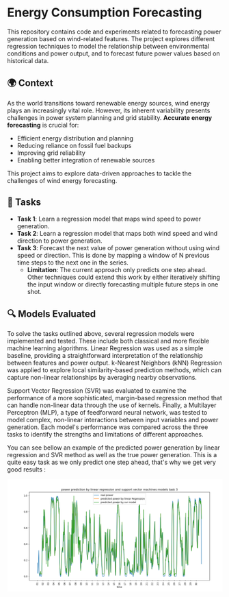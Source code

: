 # Energy Consumption Forecasting

This repository contains code and experiments related to forecasting power generation based on wind-related features. The project explores different regression techniques to model the relationship between environmental conditions and power output, and to forecast future power values based on historical data.

## 🌍 Context

As the world transitions toward renewable energy sources, wind energy plays an increasingly vital role. However, its inherent variability presents challenges in power system planning and grid stability. **Accurate energy forecasting** is crucial for:

- Efficient energy distribution and planning  
- Reducing reliance on fossil fuel backups  
- Improving grid reliability  
- Enabling better integration of renewable sources  

This project aims to explore data-driven approaches to tackle the challenges of wind energy forecasting.

## 🧠 Tasks

- **Task 1**: Learn a regression model that maps wind speed to power generation.
- **Task 2**: Learn a regression model that maps both wind speed and wind direction to power generation.
- **Task 3**: Forecast the next value of power generation without using wind speed or direction. This is done by mapping a window of N previous time steps to the next one in the series.  
  - **Limitation**: The current approach only predicts one step ahead. Other techniques could extend this work by either iteratively shifting the input window or directly forecasting multiple future steps in one shot.
  

## 🔍 Models Evaluated

To solve the tasks outlined above, several regression models were implemented and tested. These include both classical and more flexible machine learning algorithms. Linear Regression was used as a simple baseline, providing a straightforward interpretation of the relationship between features and power output. k-Nearest Neighbors (kNN) Regression was applied to explore local similarity-based prediction methods, which can capture non-linear relationships by averaging nearby observations.

Support Vector Regression (SVR) was evaluated to examine the performance of a more sophisticated, margin-based regression method that can handle non-linear data through the use of kernels. Finally, a Multilayer Perceptron (MLP), a type of feedforward neural network, was tested to model complex, non-linear interactions between input variables and power generation. Each model's performance was compared across the three tasks to identify the strengths and limitations of different approaches.

You can see bellow an example of the predicted power generation by linear regression and SVR method as well as the true power generation. This is a quite easy task as we only predict one step ahead, that's why we get very good results :

![img](powerPredictionTask3SVRLR.PNG) 

